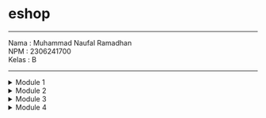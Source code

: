 # eshop

---
Nama    : Muhammad Naufal Ramadhan <br>
NPM     : 2306241700 <br>
Kelas   : B <br>

---

<details>
  <summary>
    Module 1
  </summary>

### Reflection 1
---
##### You already implemented two new features using Spring Boot. Check again your source code and evaluate the coding standards that you have learned in this module. Write clean   code principles and secure coding practices that have been applied to your code.  If you find any mistake in your source code, please explain how to improve your code. Please write your reflection inside the repository's README.md file.
---

Jawaban :
Beberapa clean code standards yang sudah saya terapkan adalah Meaningful Names, Function, dan Error Handling.
* Meaningful Names :
```
public Product findById(String Id){
  return productRepository.findById(Id);
}
```
Nama sudah menjelaskan melakukan pencarian produk berdasarkan Id.

* Function
```
public Product delete(Product product) {
  productData.remove(product);
  return product;
}
```
Funcion delete hanya melakukan 1 hal yaitu delete dengan sekecil mungkin.

* Error Handling
```
public String updateProductPost(@ModelAttribute Product updatedProduct, Model model) {
    try{
      service.update(updatedProduct);
    } catch (IllegalStateException e){
      model.addAttribute("error", "Quantity Cannot be Negative or Name cannot be empty");
      return "updateProduct";
    } catch (NoSuchElementException e) {
      model.addAttribute("error", "Product not found");
      return "updateProduct";
    }
    return "redirect:list";
}
```
Method update pada service akan throws 2 exception yang akan dihandle pada method tersebut.

Untuk Secure Coding standards yang sudah saya terapkan adalah input validation.
```
public Product update(Product updatedProduct) throws IllegalStateException, NoSuchElementException{
    if (updatedProduct.getProductQuantity() < 0 || updatedProduct.getProductName().isEmpty()){
        throw new IllegalStateException("Product quantity cannot be less than 0");
    }

    Product product = productRepository.findById(updatedProduct.getProductId());
    if (product == null) {
        throw new NoSuchElementException("Product not found");
    }

    product.setProductQuantity(updatedProduct.getProductQuantity());
    product.setProductName(updatedProduct.getProductName());
    return productRepository.update(product);
}
```
Disini dilakukan validasi input contohnya pada quantity produk dan nama di service ketika melakukan update produk, Sehingga terhindar dari value yang tidak sesuai.

Kesalahan yang saya lihat pada source code saya adalah belum ada sanitasi untuk input, sehingga memungkinkan terjadinya Injeksi script (XSS). Untuk improve nya harus dilakukan sanitasi pada backend yang akan membersihkan special character yang bisa terpakai pada command-command tertentu.

### Reflection 2
---
##### 1.  After writing the unit test, how do you feel? How many unit tests should be made in a class? How to make sure that our unit tests are enough to verify our program? It would be good if you learned about code coverage. Code coverage is a metric that can help you understand how much of your source is tested. If you have 100% code coverage, does that mean your code has no bugs or errors?
##### 2.  Suppose that after writing the CreateProductFunctionalTest.java along with the corresponding test case, you were asked to create another functional test suite that verifies the number of items in the product list. You decided to create a new Java class similar to the prior functional test suites with the same setup procedures and instance variables.  What do you think about the cleanliness of the code of the new functional test suite? Will the new code reduce the code quality? Identify the potential clean code issues, explain the reasons, and suggest possible improvements to make the code cleaner! Please write your reflection inside the repository's README.md file.


  ---
Jawaban :

1.  Setelah saya membuat unit test, saya jadi memikirkan mungkin case-case yang sebelumnya tidak kepikira, selain itu juga melatih saya lebih baik pada pembuatan testing. Jumlah unit test yang dibuat dalam satu class berjumlah relatif, tergantung dari ukuran classnya, tetapi target yang bisa kita kejar adalah menyentuh 100% coverage dan sudah pikirkan edge case untuk di handle. Jika kita sudah mencapai 100% coverage, itu bukan berarti code kita bebas dari bug dan error!, karena code coverage artinya dia sudah mengecek seluruh line of code dengan input yang kita buat yang akan disesuaikan dengan output yang kita harapkan, tetapi bukan berarti sudah me-handle seluruh kemungkinan, karena input dan output yang di-assert adalah yang kita buat sendiri.
2.  Jika kita melakukan prosedur yang sama dan inisiasis variabel yang sama, tentu ini akan mengurangi kualitas kebersihan kode, karena akan terjadi redundansi kode dan menambahkan yang tidak perlu. Selain itu, akan susah juga untuk me-maintain code nya, karena semua kode mengikuti set-up yang sama, jika ada perubahan maka perlu diganti juga di semua code yang lain.
</details>

<details>
  <summary>
    Module 2
  </summary>

### Reflection
1.  List the code quality issue(s) that you fixed during the exercise and explain your strategy on fixing them.
2.  Look at your CI/CD workflows (GitHub)/pipelines (GitLab). Do you think the current implementation has met the definition of Continuous Integration and Continuous Deployment? Explain the reasons (minimum 3 sentences)!

---
Jawaban :
1.  Beberapa kesalahan kualitas kode yang sudah saya jumpai sebagai berikut :
* Unused Import
* Improper Naming Convention
* Not Declaring final in unassigned Parameter and local Variables
* Not Implementing Only One Exit Point
* Unnecessary Constructor
* Too Short for Naming Variables
* Unnecessary Public modifier in interface <br>

  Strategi yang saya gunakan untuk fix beberapa kesalahan kode tersebut dengan melakukan code analysis checking menggunakan github actions PMD, dan melihat hasil dari analysisnya pada sarif file yang di upload sebagai artifacts di github action. Kemudian saya lihat log detailnya untuk menemukan lokasi kesalahan dari kode yang bersangkutan.

2. workflow pada repo ini sudah mencakup Serangkaian dari CI (Continuous Integration) seperti Testing (Unit test) menggunakan Junit ketika kita melakukan pull request atau push ke seluruh branch, lalu Code Analysis menggunakan ScoreCard untuk branch master dan juga PMD untuk seluruh branch, selain itu workflowsnya juga lakukan upload artifacts untuk loggin atau hasil dari code analysis. Untuk Continuous Deployment (CD) juga sudah memenuhi dengan mengimplementasikan layanan koyeb yang akan me-track changes di branch master saya ketika ada perubahan dan akan lakukan auto deployment. Sehingga menurut saya pengaplikasian beberapa jobs pada workflow saya sudah bisa memenuhi definisi Continuous Integration and Continuous Deployment, karena sudah secara otomatatis dam berkelajutan melakukan integrasi dan deployment ketika terdapat perubahan
</details>

<details>
  <summary>
    Module 3
  </summary>

### Reflection <br>
1  Explain what principles you apply to your project! <br>
2  Explain the advantages of applying SOLID principles to your project with examples. <br>
3  Explain the disadvantages of not applying SOLID principles to your project with examples. <br>
--- <br>

Jawaban  : <br>
1.  Explain what principles you apply to your project! <br>
    1).  Have you Implemented SRP? <br>
    Sudah, dimana sebelumnya carController digabung di dalam productController, SRP (Single Responsibility Principle) yang berarti satu class dibuat dengan 1 tanggung jawab yang jelas. Sekarang carController dipisah dari productController dan tidak me-extend kelas productController lagi, sehingga sekarang lebih jelas. <br>
    2). Have you Implement OCP? <br>
    Sudah, Sebelumnya carRepository merupakan langsung implementation, sekarang saya buat carRepository memnjadi sebuah interface, dan implementationnya akan implement dari interface carRepository, OCP (Open Close Principle) adalah prinsip dimana kita bisa melakukan ekstensi tetapi tidak memodif behaviour. Dengan menggunakan interface, semisal kita ingin melakukan ekstensi kita bisa melakukannya dengan class baru dengan implement carRepository nya, sehingga tidak mengubah behaviour lama dengan fungsi tambahan (ekstensi).<br>
    3). Have you Impelement LSP? <br>
    Sudah, Sekarang carRepositoryImpl me implement carRepository, dan ini tidak membingungkan karena semua fungsi yang di inherit dari carRepository jelas. LSP itu sendiri adalah ketika kita membuat subclass/subtype dari suatu superclass, subclassnya tidak boleh memiliki behaviour yang berbeda dengan superclass.<br>
    4). Have you implement ISP? <br>
    Sudah, bisa dilihat pada repository terdapat interface-interface kecil yang memiliki satu fungsi saja, seperti Creatable, Deleteable, etc, dan interface tersebut di implement di interface yang lebih besar pada carRepository dan begitu juga jika ingin membuat class atau interface lain yang ingin mengeimplement salah satu dari interfacenya saja. ISP (Interface Segregation Principle) itu sendiri adalah prinsip yang menyatakan untuk menghindari interface yang besar sehingga kita tidak memaksa method-method yang tidak perlu pada suatu class yang akan mengimplement nya, sehingga lebih baik gunakan interface yang kecil seperti Creatable pada repo saya.<br>
    5).  Have you implement DIP? <br>
    Sudah, pada sebelumnya di carController dia membutuhkan dependency ke implement dari carRepository (Implement) sehingga dia bergantung langsung pada implementationnya. Dan sekarang saya membuat carRepostiroy menjadi interface, sehingga carController membutuhkan depencies ke interface (abstraction) bukan kepada implementationya. DIP (Dependency Inversion Principle) itu sendiri menyatakan bahwa module tingkat tinggi tidak boleh bergantung langsung dengan module tingkat rendah, keduanya harus bergantung pada abstraksi.<br>

2.  Explain the advantages of applying SOLID principles to your project with examples. <br>
    dengan menggunakan solid tentu aplikasi saya akan lebih mudah untuk di maintain, scale dan lebih fleksible. Untuk contoh pada aplikasi saya dengan menerapkan SRP pada carController maka akan lebih mudah untuk melakukan testing dan penerapan OCP pada carRepository semisal saya ingin extend fitur seperti membuat repostiroy khusus untuk mobil matic dan khusus untuk mobil manual saya bisa membuat yang baru tanpa perlu memodifikasi behaviour dan kode yang lama karena tetap mengimplementasi interface carRepository. <br>

3. Explain the disadvantages of not applying SOLID principles to your project with examples. <br>
   Jika kita tidak mengimplementasikan prinsip SOLID pada aplikasi, tentu akan menyusahkan kita semisal ingin me-maintain kode kita dalam jangka waktu yang panjang. Contoh semisal saya tidak menerapkan LSP dengan benar, saya memiliki interface carRepostiry dengan method untuk menghitung jumlah ban seluruh mobil yang tersimpan, tapi saya implementasikan ke repository untuk motor, dan mengubah behaviournya karena jumlah dari bannya beda, jika saya ingin melihat kode saya lagi dalam beberapa bulan kedepan, akan membuat saya bingung karena tidak konsisten. Untuk pelanggaran ISP, semisal saya punya interface besar yang kurang lebih bisa create update dan delete suatu objek, dan saya perlu membuat kelas implementasi baru tetapi hanya bisa lakukan create saja, dan jika saya immplement interface sebelumnya saya harus mengeimplementasi 3 method tersebut (create, update , delete) dan ini akan menyusahkan saya karena perlu membuat interface berbeda lagi untuk implementasi kelas tersebut. Dan terakhir jika tidak implementasi DIP, semisal saya ada sebuah service yang membutuhkan dependency dengan sebuah kelas implementasi repository, dan ternyata ada perubahan dbms sehingga pada repository harus ada yang diubah kodenya, tetapi karena kita gunakan implementasi langsung maka kita harus mengubah juga kode pada service, jika kita gunakan abstraksi pada service kita tidak perlu mengubah/memodifikasi lagi.
</details>

<details>
  <summary>
    Module 4
  </summary>

### Reflection <br>
1.  Reflect based on Percival (2017) proposed self-reflective questions (in “Principles and Best Practice of Testing” submodule, chapter “Evaluating Your Testing Objectives”), whether this TDD flow is useful enough for you or not. If not, explain things that you need to do next time you make more tests. <br>
2.  You have created unit tests in Tutorial. Now reflect whether your tests have successfully followed F.I.R.S.T. principle or not. If not, explain things that you need to do the next time you create more tests. <br>
    --- <br>

Jawaban  : <br>
1.  Menurut saya pendekatan coding dengan TDD sangat berguna, berapa kali ketika saya mengerjakan ini lupa melakukan hal-hal yang gampang terlewat, tetapi dikarenakan saya sudah membuat unit test sebelumnya jadi sadar. Contohnya ketika saya implementasi SetStatus pada paymentService, seharusnya jika kita set statusnya jadi success order yang bersangkutan juga sukses, tapi tadi saya lupa dan tertangkap oleh unit test yang telah saya buat. Memang dalam pembuatan unit test ini memakan waktu yang cukup lama karena harus memikirkan kemungkinan nya dan ditambah dengan saya sendiri yang kurang familiar dengan sintax mocks ini. sering kali saya terkena error yang tidak begitu jelas, seperti Object mocks yang tidak sengaja saya inisiasi ulang, sehingga ketika saya ingin mocks behaviournya dengna when() dia malah error, dan memakan waktu juga untuk menemukan masalahnya. Hal yang perlu saya tingkatkan lagi adalah tentang sintax dan cara kerja dari mockito ini, sehingga waktu pengerjaannya bisa lebih cepat.

2.  Untuk prinsip F.I.R.S.T
    1) Untuk Fast, Sepertinya unit test saya sudah cukup cepat untuk dijalankan berulang, saya sudah mengusahakan untuk menggunakan mocks daripada menggunakan object langsung sehingga unit test saya jauh lebih ringan.
    2) Isolated/Independent, Semua unit test saya berjalan sendiri dan tidak bergantung dengan unit test lain. Selain itu saya juga membuat unit test yang berbeda untuk tiap kasus.
    3) Repeateable, dikarenakan unit test saya cukup ringan dengan menggunakan mocks tadi, dan terisolasi sehingga hasil yang dihasilkan unit test cukup konsisten.
    4) Self-Validating, Untuk ini saya rasa sudah sangat baik, karena assertion yang dituliskan jelas dan sesuai dengan spesifikasi ditambah saya sendiri yang sudah berapa kali diselamatkan dengan unit test ini seperti yang saya ceritakan di soal nomor 1.
    5) Timely, Untuk ini sebagian besar test yang sudah berhasil menerapi Timely, tetapi ada juga yang harus saya ubah setelah implementasi, dikarenakan ada banyak sintax error atau kesalahan teknis yang baru terlihat setelah saya buat implementasinya. Seperti objects mocks tadi yang tidak sengaja saya inisiasi ulang di SetUp.

Untuk langkah yang harus saya lakukan kedepannya adalah harus lebih membiasakan diri dengan sintaks dan sisi teknis dari mockito dan unit testing ini.
</details>